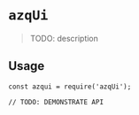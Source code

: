 # `azqUi`

> TODO: description

## Usage

```
const azqui = require('azqUi');

// TODO: DEMONSTRATE API
```
